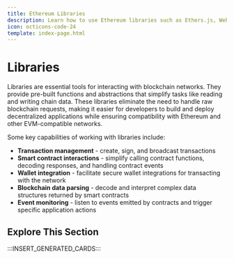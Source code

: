 ```yaml
---
title: Ethereum Libraries
description: Learn how to use Ethereum libraries such as Ethers.js, Web3.js, or Web3.py to send transactions or deploy contracts on your Tanssi EVM network.
icon: octicons-code-24
template: index-page.html
---
```


# Libraries

Libraries are essential tools for interacting with blockchain networks. They provide pre-built functions and abstractions that simplify tasks like reading and writing chain data. These libraries eliminate the need to handle raw blockchain requests, making it easier for developers to build and deploy decentralized applications while ensuring compatibility with Ethereum and other EVM-compatible networks.

Some key capabilities of working with libraries include:

- **Transaction management** - create, sign, and broadcast transactions
- **Smart contract interactions** - simplify calling contract functions, decoding responses, and handling contract events
- **Wallet integration** - facilitate secure wallet integrations for transacting with the network
- **Blockchain data parsing** - decode and interpret complex data structures returned by smart contracts
- **Event monitoring** - listen to events emitted by contracts and trigger specific application actions

## Explore This Section

:::INSERT_GENERATED_CARDS:::

